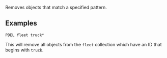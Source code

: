 <!--
layout:  index.html
title:   PDEL - Tile38
class:   command
super:   documentation
command: pdel
-->

Removes objects that match a specified pattern.

## Examples

```tile38
PDEL fleet truck*
```

This will remove all objects from the `fleet` collection which have an ID that begins with `truck`.
